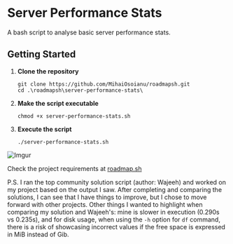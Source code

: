 # Server Performance Stats
A bash script to analyse basic server performance stats.  

## Getting Started
1. **Clone the repository**
    ```
    git clone https://github.com/MihaiOsoianu/roadmapsh.git
    cd .\roadmapsh\server-performance-stats\
    ```

2. **Make the script executable**
    ```
    chmod +x server-performance-stats.sh
    ```
3. **Execute the script**  
    ```
    ./server-performance-stats.sh
    ```
![Imgur](https://imgur.com/3dLEodK.png)

Check the project requirements at [roadmap.sh](https://roadmap.sh/projects/server-stats)

P.S. I ran the top community solution script (author: Wajeeh) and worked on my project based on the output I saw. After completing and comparing the solutions, I can see that I have things to improve, but I chose to move forward with other projects. Other things I wanted to highlight when comparing my solution and Wajeeh's: mine is slower in execution (0.290s vs 0.235s), and for disk usage, when using the `-h` option for `df` command, there is a risk of showcasing incorrect values if the free space is expressed in MiB instead of Gib.
